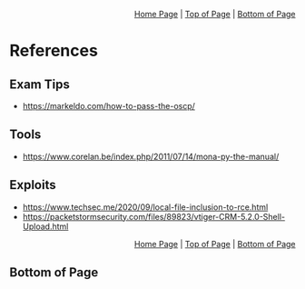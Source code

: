 <p align="right">
  <a href="/README.md">Home Page</a> |
  <a href="/References/README.md#">Top of Page</a> |
  <a href="/References/README.md#bottom-of-page">Bottom of Page</a>
</p>

# References
## Exam Tips
- https://markeldo.com/how-to-pass-the-oscp/

## Tools
- https://www.corelan.be/index.php/2011/07/14/mona-py-the-manual/

## Exploits
- https://www.techsec.me/2020/09/local-file-inclusion-to-rce.html
- https://packetstormsecurity.com/files/89823/vtiger-CRM-5.2.0-Shell-Upload.html

<p align="right">
  <a href="/README.md">Home Page</a> |
  <a href="/References/README.md#">Top of Page</a> |
  <a href="/References/README.md#bottom-of-page">Bottom of Page</a>
</p>

## Bottom of Page
